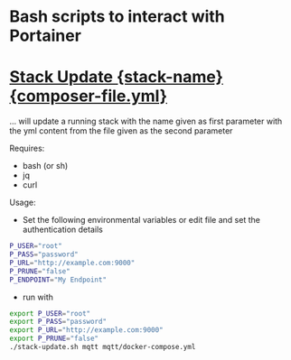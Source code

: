 # Bash scripts to interact with Portainer

# [Stack Update {stack-name} {composer-file.yml}](https://github.com/docker-how-to/portainer-bash-scripts/blob/master/stack-update.sh)
... will update a running stack with the name given as first parameter with the yml content from the file given as the second parameter

Requires:
* bash (or sh)
* jq
* curl

Usage:

* Set the following environmental variables or edit file and set the authentication details
```bash
P_USER="root"
P_PASS="password"
P_URL="http://example.com:9000"
P_PRUNE="false"
P_ENDPOINT="My Endpoint"
```

* run with
```bash
export P_USER="root"
export P_PASS="password"
export P_URL="http://example.com:9000"
export P_PRUNE="false"
./stack-update.sh mqtt mqtt/docker-compose.yml
```
